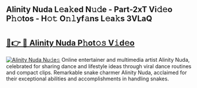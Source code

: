 ## Alinity Nuda L𝚎a𝚔ed N𝚞𝚍e - Part-2xT Vi𝚍𝚎o P𝚑𝚘tos - H𝚘𝚝 O𝚗𝚕yf𝚊ns L𝚎a𝚔s 3VLaQ

# <h2><a href="http://kfc324.oniu.top/?m=Alinity+Nuda">🔗👉 🔴 Alinity Nuda P𝚑ot𝚘𝚜 V𝚒d𝚎o</a></h2>

[![Alinity Nuda Nu𝚍e𝚜](https://i.imgur.com/0qMVB7G.gif)](http://kfc324.oniu.top/?m=Alinity+Nuda)
Online entertainer and multimedia artist Alinity Nuda, celebrated for sharing dance and lifestyle ideas through viral dance routines and compact clips. Remarkable snake charmer Alinity Nuda, acclaimed for their exceptional abilities and accomplishments in handling snakes.  
